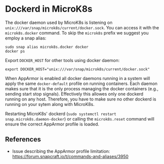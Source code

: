 # Dockerd in MicroK8s

The docker daemon used by MicroK8s is listening on `unix:///var/snap/microk8s/current/docker.sock`. You can access it with the `microk8s.docker` command. To skip the `microk8s` prefix we suggest you employ a snap alias:
```
sudo snap alias microk8s.docker docker
docker ps
```

Export `DOCKER_HOST` for other tools using docker daemon:

```
export DOCKER_HOST="unix:///var/snap/microk8s/current/docker.sock"
```

When AppArmor is enabled all docker daemons running in a system will apply the same `docker-default` profile on running containers. Each daemon makes sure that it is the only process managing the docker containers (e.g., sending start stop signals). Effectively this allowes only one dockerd running on any host. Therefore, you have to make sure no other dockerd is running on your sytem along with MicroK8s.

Restarting MicroK8s' dockerd (`sudo systemctl restart snap.microk8s.daemon-docker`) or calling the `microk8s.reset` command will ensure the correct AppArmor profile is loaded.

## References
 - Issue describing the AppArmor profile limitation: https://forum.snapcraft.io/t/commands-and-aliases/3950
